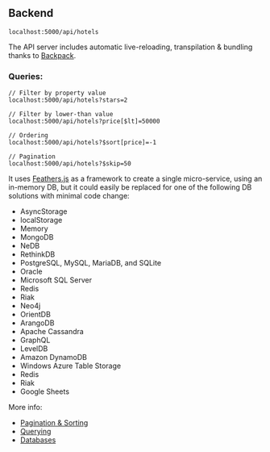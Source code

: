 ## Backend
```
localhost:5000/api/hotels
```
The API server includes automatic live-reloading, transpilation & bundling thanks to [Backpack](https://github.com/palmerhq/backpack).

### Queries:
```
// Filter by property value
localhost:5000/api/hotels?stars=2

// Filter by lower-than value
localhost:5000/api/hotels?price[$lt]=50000

// Ordering
localhost:5000/api/hotels?$sort[price]=-1

// Pagination
localhost:5000/api/hotels?$skip=50
```
It uses [Feathers.js](https://docs.feathersjs.com) as a framework to create a single micro-service, using an in-memory DB, but it could easily be replaced for one of the following DB solutions with minimal code change:
 - AsyncStorage
 - localStorage
 - Memory
 - MongoDB
 - NeDB
 - RethinkDB 
 - PostgreSQL, MySQL, MariaDB, and SQLite
 - Oracle
 - Microsoft SQL Server
 - Redis
 - Riak
 - Neo4j
 - OrientDB
 - ArangoDB
 - Apache Cassandra
 - GraphQL
 - LevelDB
 - Amazon DynamoDB
 - Windows Azure Table Storage
 - Redis
 - Riak
 - Google Sheets

More info:
 - [Pagination & Sorting](https://docs.feathersjs.com/databases/pagination.html)
 - [Querying](https://docs.feathersjs.com/databases/querying.html)
 - [Databases](https://docs.feathersjs.com/databases/readme.html)

